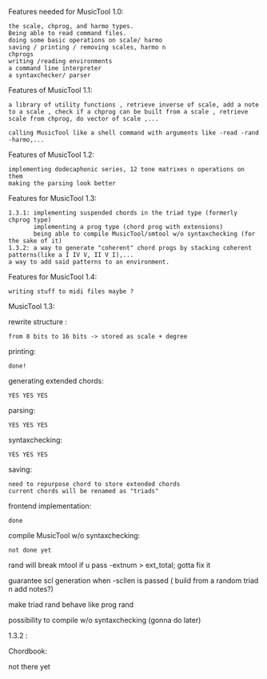 Features needed for MusicTool 1.0: 
    
    the scale, chprog, and harmo types. 
    Being able to read command files. 
    doing some basic operations on scale/ harmo 
    saving / printing / removing scales, harmo n 
    chprogs
    writing /reading environments
    a command line interpreter
    a syntaxchecker/ parser

Features of MusicTool 1.1: 
   
    a library of utility functions , retrieve inverse of scale, add a note to a scale , check if a chprog can be built from a scale , retrieve scale from chprog, do vector of scale ,... 

    calling MusicTool like a shell command with arguments like -read -rand -harmo,...


Features of MusicTool 1.2: 
    
    implementing dodecaphonic series, 12 tone matrixes n operations on them 
    making the parsing look better

Features for MusicTool 1.3: 
    
    1.3.1: implementing suspended chords in the triad type (formerly chprog type)
           implementing a prog type (chord prog with extensions)
           being able to compile MusicTool/smtool w/o syntaxchecking (for the sake of it)
    1.3.2: a way to generate "coherent" chord progs by stacking coherent patterns(like a I IV V, II V I),...
    a way to add said patterns to an environment.

Features for MusicTool 1.4: 
    
    writing stuff to midi files maybe ? 

MusicTool 1.3: 


rewrite structure : 

    from 8 bits to 16 bits -> stored as scale + degree

printing: 
    
    done!

generating extended chords:  
    
    YES YES YES 

parsing:

    YES YES YES 

syntaxchecking: 

    YES YES YES

saving: 

    need to repurpose chord to store extended chords 
    current chords will be renamed as "triads" 

frontend implementation: 

    done 

compile MusicTool w/o syntaxchecking: 

    not done yet 



rand will break mtool if u pass -extnum > ext_total; gotta fix it 

guarantee scl generation when -scllen is passed ( build from a random triad n add notes?)

make triad rand behave like prog rand

possibility to compile w/o syntaxchecking (gonna do later)


1.3.2 : 

Chordbook: 

not there yet 